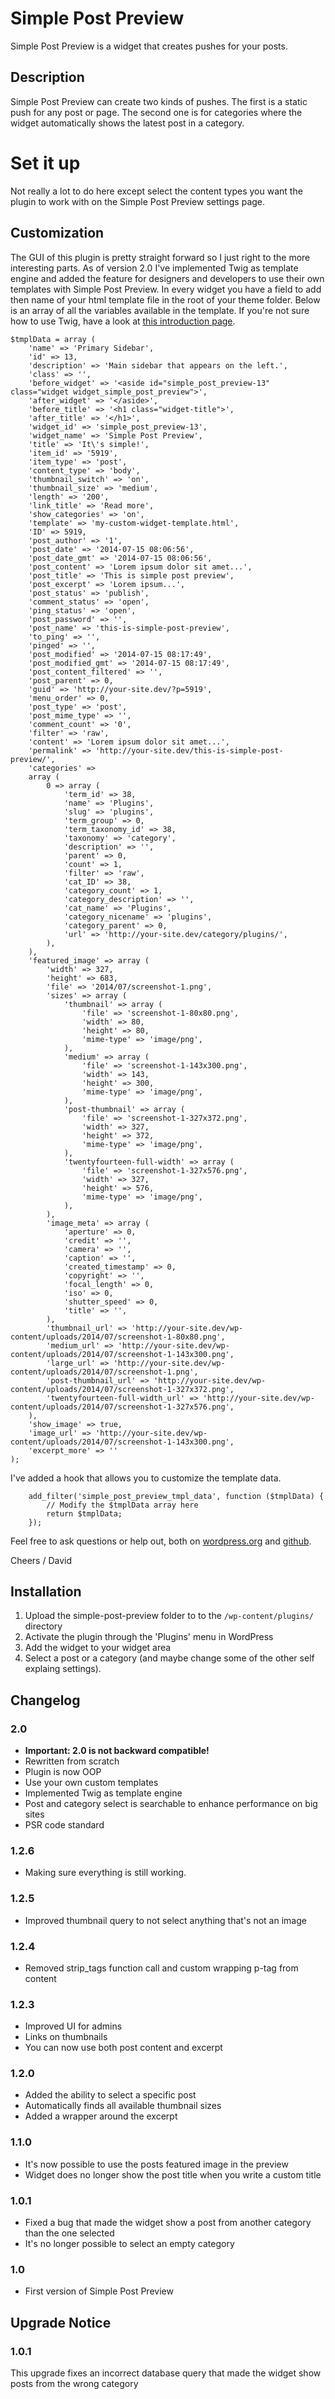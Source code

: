 # Simple Post Preview

Simple Post Preview is a widget that creates pushes for your posts.

## Description

Simple Post Preview can create two kinds of pushes. The first is a static push for any post or page. The second one is for categories where the widget automatically shows the latest post in a category.

# Set it up
Not really a lot to do here except select the content types you want the plugin to work with on the Simple Post Preview settings page.

## Customization

The GUI of this plugin is pretty straight forward so I just right to the more interesting parts. As of version 2.0 I've implemented Twig as template engine and added the feature for designers and developers to use their own templates with Simple Post Preview. In every widget you have a field to add then name of your html template file in the root of your theme folder. Below is an array of all the variables available in the template. If you're not sure how to use Twig, have a look at [this introduction page](http://twig.sensiolabs.org/doc/templates.html).

```
$tmplData = array (
    'name' => 'Primary Sidebar',
    'id' => 13,
    'description' => 'Main sidebar that appears on the left.',
    'class' => '',
    'before_widget' => '<aside id="simple_post_preview-13" class="widget widget_simple_post_preview">',
    'after_widget' => '</aside>',
    'before_title' => '<h1 class="widget-title">',
    'after_title' => '</h1>',
    'widget_id' => 'simple_post_preview-13',
    'widget_name' => 'Simple Post Preview',
    'title' => 'It\'s simple!',
    'item_id' => '5919',
    'item_type' => 'post',
    'content_type' => 'body',
    'thumbnail_switch' => 'on',
    'thumbnail_size' => 'medium',
    'length' => '200',
    'link_title' => 'Read more',
    'show_categories' => 'on',
    'template' => 'my-custom-widget-template.html',
    'ID' => 5919,
    'post_author' => '1',
    'post_date' => '2014-07-15 08:06:56',
    'post_date_gmt' => '2014-07-15 08:06:56',
    'post_content' => 'Lorem ipsum dolor sit amet...',
    'post_title' => 'This is simple post preview',
    'post_excerpt' => 'Lorem ipsum...',
    'post_status' => 'publish',
    'comment_status' => 'open',
    'ping_status' => 'open',
    'post_password' => '',
    'post_name' => 'this-is-simple-post-preview',
    'to_ping' => '',
    'pinged' => '',
    'post_modified' => '2014-07-15 08:17:49',
    'post_modified_gmt' => '2014-07-15 08:17:49',
    'post_content_filtered' => '',
    'post_parent' => 0,
    'guid' => 'http://your-site.dev/?p=5919',
    'menu_order' => 0,
    'post_type' => 'post',
    'post_mime_type' => '',
    'comment_count' => '0',
    'filter' => 'raw',
    'content' => 'Lorem ipsum dolor sit amet...',
    'permalink' => 'http://your-site.dev/this-is-simple-post-preview/',
    'categories' =>
    array (
        0 => array (
            'term_id' => 38,
            'name' => 'Plugins',
            'slug' => 'plugins',
            'term_group' => 0,
            'term_taxonomy_id' => 38,
            'taxonomy' => 'category',
            'description' => '',
            'parent' => 0,
            'count' => 1,
            'filter' => 'raw',
            'cat_ID' => 38,
            'category_count' => 1,
            'category_description' => '',
            'cat_name' => 'Plugins',
            'category_nicename' => 'plugins',
            'category_parent' => 0,
            'url' => 'http://your-site.dev/category/plugins/',
        ),
    ),
    'featured_image' => array (
        'width' => 327,
        'height' => 683,
        'file' => '2014/07/screenshot-1.png',
        'sizes' => array (
            'thumbnail' => array (
                'file' => 'screenshot-1-80x80.png',
                'width' => 80,
                'height' => 80,
                'mime-type' => 'image/png',
            ),
            'medium' => array (
                'file' => 'screenshot-1-143x300.png',
                'width' => 143,
                'height' => 300,
                'mime-type' => 'image/png',
            ),
            'post-thumbnail' => array (
                'file' => 'screenshot-1-327x372.png',
                'width' => 327,
                'height' => 372,
                'mime-type' => 'image/png',
            ),
            'twentyfourteen-full-width' => array (
                'file' => 'screenshot-1-327x576.png',
                'width' => 327,
                'height' => 576,
                'mime-type' => 'image/png',
            ),
        ),
        'image_meta' => array (
            'aperture' => 0,
            'credit' => '',
            'camera' => '',
            'caption' => '',
            'created_timestamp' => 0,
            'copyright' => '',
            'focal_length' => 0,
            'iso' => 0,
            'shutter_speed' => 0,
            'title' => '',
        ),
        'thumbnail_url' => 'http://your-site.dev/wp-content/uploads/2014/07/screenshot-1-80x80.png',
        'medium_url' => 'http://your-site.dev/wp-content/uploads/2014/07/screenshot-1-143x300.png',
        'large_url' => 'http://your-site.dev/wp-content/uploads/2014/07/screenshot-1.png',
        'post-thumbnail_url' => 'http://your-site.dev/wp-content/uploads/2014/07/screenshot-1-327x372.png',
        'twentyfourteen-full-width_url' => 'http://your-site.dev/wp-content/uploads/2014/07/screenshot-1-327x576.png',
    ),
    'show_image' => true,
    'image_url' => 'http://your-site.dev/wp-content/uploads/2014/07/screenshot-1-143x300.png',
    'excerpt_more' => ''
);
```
I've added a hook that allows you to customize the template data.
```
    add_filter('simple_post_preview_tmpl_data', function ($tmplData) {
        // Modify the $tmplData array here
        return $tmplData;
    });
```

Feel free to ask questions or help out, both on [wordpress.org](https://wordpress.org/plugins/simple-post-preview/) and [github](https://github.com/davidajnered/simple-post-preview).

Cheers / David

## Installation

1. Upload the simple-post-preview folder to to the `/wp-content/plugins/` directory
2. Activate the plugin through the 'Plugins' menu in WordPress
3. Add the widget to your widget area
4. Select a post or a category (and maybe change some of the other self explaing settings).

## Changelog

### 2.0
* **Important: 2.0 is not backward compatible!**
* Rewritten from scratch
* Plugin is now OOP
* Use your own custom templates
* Implemented Twig as template engine
* Post and category select is searchable to enhance performance on big sites
* PSR code standard

### 1.2.6
* Making sure everything is still working.

### 1.2.5
* Improved thumbnail query to not select anything that's not an image

### 1.2.4
* Removed strip_tags function call and custom wrapping p-tag from content

### 1.2.3
* Improved UI for admins
* Links on thumbnails
* You can now use both post content and excerpt

### 1.2.0
* Added the ability to select a specific post
* Automatically finds all available thumbnail sizes
* Added a wrapper around the excerpt

### 1.1.0
* It's now possible to use the posts featured image in the preview
* Widget does no longer show the post title when you write a custom title

### 1.0.1
* Fixed a bug that made the widget show a post from another category than the one selected
* It's no longer possible to select an empty category

### 1.0
* First version of Simple Post Preview

## Upgrade Notice

### 1.0.1
This upgrade fixes an incorrect database query that made the widget show posts from the wrong category